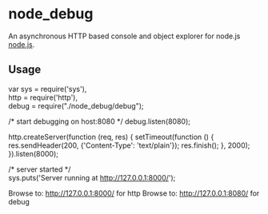 node_debug
==========

An asynchronous HTTP based console and object explorer for node.js [node.js](http://nodejs.org/).


Usage
-----

var sys = require('sys'),    
	http = require('http'),   
	debug = require("./node_debug/debug");

/* start debugging on host:8080 */
debug.listen(8080);

http.createServer(function (req, res) {
  setTimeout(function () {
    res.sendHeader(200, {'Content-Type': 'text/plain'});
	res.finish();
  }, 2000);
}).listen(8000);

/* server started */	
sys.puts('Server running at http://127.0.0.1:8000/');


Browse to: http://127.0.0.1:8000/ for http
Browse to: http://127.0.0.1:8080/ for debug

